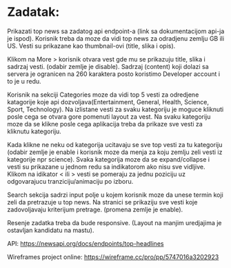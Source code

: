 # Zadatak:

Prikazati top news sa zadatog api endpoint-a (link sa dokumentacijom api-ja je ispod).
Korisnik treba da moze da vidi top news za odradjenu zemlju GB ili US. 
Vesti su prikazane kao thumbnail-ovi (title, slika i
opis).

Klikom na More > korisnik otvara vest gde mu se prikazuju title, slika i sadrzaj vesti. (odabir
zemlje je disable). Sadrzaj (content) koji dolazi sa servera je ogranicen na 260 karaktera posto
koristimo Developer account i to je u redu.

Korisnik na sekciji Categories moze da vidi top 5 vesti za odredjene katagorije koje api
dozvoljava(Entertainment, General, Health, Science, Sport, Technology). Na izlistane vesti za
svaku kategoriju je moguce kliknuti posle cega se otvara gore pomenuti layout za vest.
Na svaku kategoriju moze da se klikne posle cega aplikacija treba da prikaze sve vesti za
kliknutu kategoriju.

Kada klikne ne neku od kategorija ucitavaju se sve top vesti za tu kategoriju (odabir zemlje je
enable i korisnik moze da menja za koju zemlju zeli vesti iz kategorije npr science). Svaka
kategorija moze da se expand/collapse i vesti su prikazane u jednom redu sa indikatorom ako
nisu sve vidljive. Klikom na idikator < ili > vesti se pomeraju za jednu poziciju uz odgovarajucu
tranziciju/animaciju po izboru.

Search sekcija sadrzi input polje u kojem korisnik moze da unese termin koji zeli da pretrazuje u
top news. Na stranici se prikaziju sve vesti koje zadovoljavaju kriterijum pretrage. (promena
zemlje je enable).

Resenje zadatka treba da bude responsive. (Layout na manjim uredjajima je ostavljan
kandidatu na mastu).

API: https://newsapi.org/docs/endpoints/top-headlines

Wireframes project online: https://wireframe.cc/pro/pp/5747016a3202923
